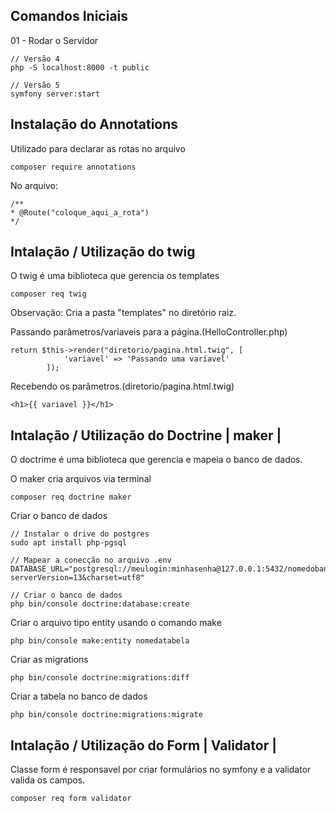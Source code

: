 ## Comandos Iniciais

01 - Rodar o Servidor

```
// Versão 4
php -S localhost:8000 -t public

// Versão 5
symfony server:start
```

## Instalação do Annotations

Utilizado para declarar as rotas no arquivo

```
composer require annotations
```

No arquivo:

```
/**
* @Route("coloque_aqui_a_rota")
*/
```

## Intalação / Utilização do twig

O twig é uma biblioteca que gerencia os templates

```
composer req twig
```

Observação: Cria a pasta "templates" no diretório raiz.

Passando parâmetros/variaveis para a página.(HelloController.php)

```
return $this->render("diretorio/pagina.html.twig", [
            'variavel' => 'Passando uma variavel'
        ]);
```

Recebendo os parâmetros.(diretorio/pagina.html.twig)

```
<h1>{{ variavel }}</h1>
```

## Intalação / Utilização do Doctrine | maker |

O doctrime é uma biblioteca que gerencia e mapeia o banco de dados.

O maker cria arquivos via terminal

```
composer req doctrine maker
```

Criar o banco de dados

```
// Instalar o drive do postgres
sudo apt install php-pgsql

// Mapear a conecção no arquivo .env
DATABASE_URL="postgresql://meulogin:minhasenha@127.0.0.1:5432/nomedobanco?serverVersion=13&charset=utf8"

// Criar o banco de dados
php bin/console doctrine:database:create
```

Criar o arquivo tipo entity usando o comando make

```
php bin/console make:entity nomedatabela
```

Criar as migrations

```
php bin/console doctrine:migrations:diff
```

Criar a tabela no banco de dados

```
php bin/console doctrine:migrations:migrate
```

## Intalação / Utilização do Form | Validator |

Classe form é responsavel por criar formulários no symfony e a validator valida os campos.

```
composer req form validator
```
